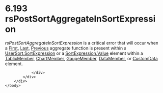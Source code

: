 <html dir="LTR" xmlns:mshelp="http://msdn.microsoft.com/mshelp" xmlns:ddue="http://ddue.schemas.microsoft.com/authoring/2003/5" xmlns:xlink="http://www.w3.org/1999/xlink" xmlns:tool="http://www.microsoft.com/tooltip">
    <head>
        <meta http-equiv="Content-Type" content="text/html; CHARSET=utf-8"></meta>
        <meta name="save" content="history"></meta>
        <title>6.193 rsPostSortAggregateInSortExpression</title>
        <xml>
            <mshelp:toctitle title="6.193 rsPostSortAggregateInSortExpression"></mshelp:toctitle>
            <mshelp:rltitle title="[MS-RDL]: rsPostSortAggregateInSortExpression"></mshelp:rltitle>
            <mshelp:keyword index="A" term="f1641b91-1cfb-4b4b-b6f5-1dbad2e015f8"></mshelp:keyword>
            <mshelp:attr name="DCSext.ContentType" value="open specification"></mshelp:attr>
            <mshelp:attr name="AssetID" value="f1641b91-1cfb-4b4b-b6f5-1dbad2e015f8"></mshelp:attr>
            <mshelp:attr name="TopicType" value="kbRef"></mshelp:attr>
            <mshelp:attr name="DCSext.Title" value="[MS-RDL]: rsPostSortAggregateInSortExpression" />
        </xml>
    </head>
    <body>
        <div id="header">
            <h1 class="heading">6.193 rsPostSortAggregateInSortExpression</h1>
        </div>
        <div id="mainSection">
            <div id="mainBody">
                <div id="allHistory" class="saveHistory"></div>
                <div id="sectionSection0" class="section" name="collapseableSection">
                    

<p><i>rsPostSortAggregateInSortExpression</i> is a critical
error that will occur when a <a href="3d1cb46f-8dae-4437-943a-f9d04f81a0ba.md">First</a>,
<a href="c87ebf57-9d52-4b30-ac26-3217972275af.md">Last</a>, <a href="3e1da2a1-547f-4b00-b88e-62847bea3419.md">Previous</a> aggregate
function is present within a <a href="0f09800a-3fa7-4a67-b4ef-cbfc14abf2d0.md">UserSort.SortExpression</a>
or a <a href="9d3c866a-d205-4f57-882a-0a426c716f99.md">SortExpression.Value</a>
element within a <a href="1d8a9691-b173-4e24-9ea9-1f486bc824fd.md">TablixMember</a>,
<a href="cf9582d0-a552-465d-9268-f97d5d7050e0.md">ChartMember</a>, <a href="e485650a-3f04-46e8-8c24-5bfff2aa365b.md">GaugeMember</a>, <a href="f2f4d9bc-64dc-47dd-9515-c3f4e610af44.md">DataMember</a>, or <a href="7c5c39bd-6a38-4d28-805b-63959242c268.md">CustomData</a> element.</p>


                </div>
            </div>
        </div>
    </body>
</html>
